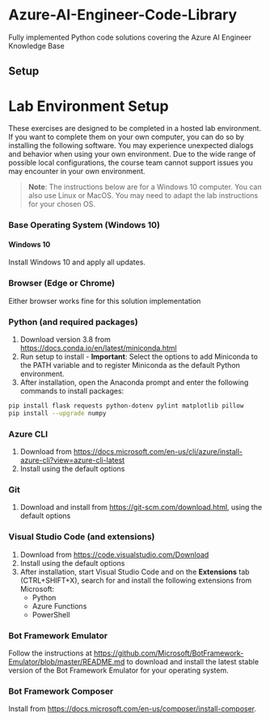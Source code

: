 # Azure-AI-Engineer-Code-Library

Fully implemented Python code solutions covering the Azure AI Engineer Knowledge Base

## Setup

# Lab Environment Setup

These exercises are designed to be completed in a hosted lab environment. If you want to complete them on your own computer, you can do so by installing the following software. You may experience unexpected dialogs and behavior when using your own environment. Due to the wide range of possible local configurations, the course team cannot support issues you may encounter in your own environment.

> **Note**: The instructions below are for a Windows 10 computer. You can also use Linux or MacOS. You may need to adapt the lab instructions for your chosen OS.

### Base Operating System (Windows 10)

#### Windows 10

Install Windows 10 and apply all updates.

### Browser (Edge or Chrome)

Either browser works fine for this solution implementation

### Python (and required packages)

1. Download version 3.8 from <https://docs.conda.io/en/latest/miniconda.html>
2. Run setup to install - **Important**: Select the options to add Miniconda to the PATH variable and to register Miniconda as the default Python environment.
3. After installation, open the Anaconda prompt and enter the following commands to install packages:

```bash
pip install flask requests python-dotenv pylint matplotlib pillow
pip install --upgrade numpy
```

### Azure CLI

1. Download from <https://docs.microsoft.com/en-us/cli/azure/install-azure-cli?view=azure-cli-latest>
2. Install using the default options

### Git

1. Download and install from <https://git-scm.com/download.html>, using the default options

### Visual Studio Code (and extensions)

1. Download from <https://code.visualstudio.com/Download>
2. Install using the default options
3. After installation, start Visual Studio Code and on the **Extensions** tab (CTRL+SHIFT+X), search for and install the following extensions from Microsoft:
    - Python
    - Azure Functions
    - PowerShell

### Bot Framework Emulator

Follow the instructions at <https://github.com/Microsoft/BotFramework-Emulator/blob/master/README.md> to download and install the latest stable version of the Bot Framework Emulator for your operating system.

### Bot Framework Composer

Install from <https://docs.microsoft.com/en-us/composer/install-composer>.
